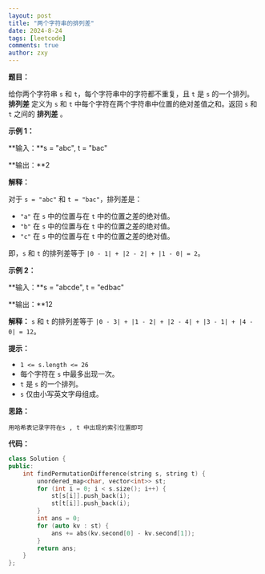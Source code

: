 ```yaml
---
layout: post
title: "两个字符串的排列差"
date: 2024-8-24
tags: [leetcode]
comments: true
author: zxy
---
```


**题目：**

给你两个字符串 `s` 和 `t`，每个字符串中的字符都不重复，且 `t` 是 `s` 的一个排列。**排列差** 定义为 `s` 和 `t` 中每个字符在两个字符串中位置的绝对差值之和。返回 `s` 和 `t` 之间的 **排列差** 。

**示例 1：**

**输入：**s = "abc", t = "bac"

**输出：**2

**解释：**

对于 `s = "abc"` 和 `t = "bac"`，排列差是：

- `"a"` 在 `s` 中的位置与在 `t` 中的位置之差的绝对值。
- `"b"` 在 `s` 中的位置与在 `t` 中的位置之差的绝对值。
- `"c"` 在 `s` 中的位置与在 `t` 中的位置之差的绝对值。

即，`s` 和 `t` 的排列差等于 `|0 - 1| + |2 - 2| + |1 - 0| = 2`。

**示例 2：**

**输入：**s = "abcde", t = "edbac"

**输出：**12

**解释：** `s` 和 `t` 的排列差等于 `|0 - 3| + |1 - 2| + |2 - 4| + |3 - 1| + |4 - 0| = 12`。

**提示：**

- `1 <= s.length <= 26`
- 每个字符在 `s` 中最多出现一次。
- `t` 是 `s` 的一个排列。
- `s` 仅由小写英文字母组成。

**思路：**

```
用哈希表记录字符在s , t 中出现的索引位置即可
```

**代码：**

```cpp
class Solution {
public:
    int findPermutationDifference(string s, string t) {
        unordered_map<char, vector<int>> st;
        for (int i = 0; i < s.size(); i++) {
            st[s[i]].push_back(i);
            st[t[i]].push_back(i);
        }
        int ans = 0;
        for (auto kv : st) {
            ans += abs(kv.second[0] - kv.second[1]);
        }
        return ans;
    }
};
```










